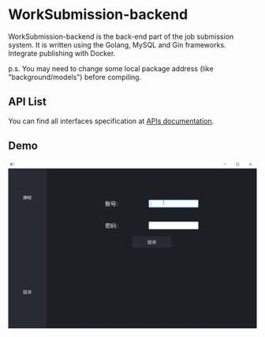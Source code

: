# WorkSubmission-backend

WorkSubmission-backend is the back-end part of the job submission system. It is written using the Golang, MySQL and Gin frameworks. Integrate publishing with Docker. 


p.s. You may need to change some local package address (like "background/models") before compiling.

## API List

You can find all interfaces specification at [APIs documentation](https://github.com/maofansa/WorkSubmission-backend/blob/main/data/api.md).

## Demo
![demo](https://raw.githubusercontent.com/maofansa/image_store/main/img/20210603101144.gif)
